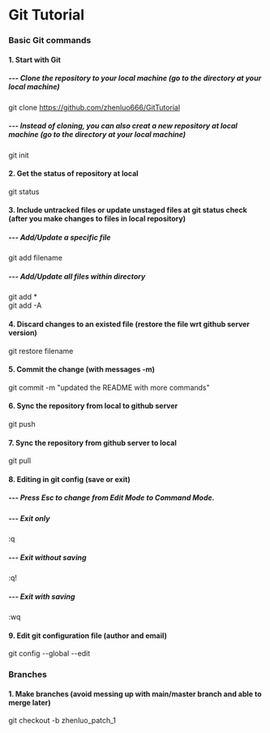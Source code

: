# Git Tutorial
###  Basic Git commands
#### 1. Start with Git
##### --- Clone the repository to your local machine (go to the directory at your local machine)
git clone https://github.com/zhenluo666/GitTutorial
##### --- Instead of cloning, you can also creat a new repository at local machine (go to the directory at your local machine)
git init
#### 2. Get the status of repository at local
git status
#### 3. Include untracked files or update unstaged files at git status check (after you make changes to files in local repository)
##### --- Add/Update a specific file
git add filename
##### --- Add/Update all files within directory
git add *  
git add -A
#### 4. Discard changes to an existed file (restore the file wrt github server version)
git restore filename
#### 5. Commit the change (with messages -m)
git commit -m "updated the README with more commands"
#### 6. Sync the repository from local to github server
git push
#### 7. Sync the repository from github server to local
git pull
#### 8. Editing in git config (save or exit)
##### --- Press Esc to change from Edit Mode to Command Mode.  
##### --- Exit only
:q
##### --- Exit without saving
:q!
##### --- Exit with saving
:wq
#### 9. Edit git configuration file (author and email)
git config --global --edit
### Branches
#### 1. Make branches (avoid messing up with main/master branch and able to merge later)
git checkout -b zhenluo_patch_1



